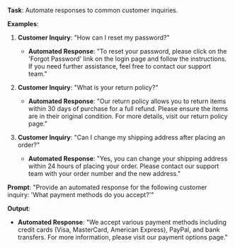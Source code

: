 **Task**: Automate responses to common customer inquiries.

**Examples**:

1. **Customer Inquiry**: "How can I reset my password?"

   - **Automated Response**: "To reset your password, please click on the 'Forgot Password' link on the login page and follow the instructions. If you need further assistance, feel free to contact our support team."

2. **Customer Inquiry**: "What is your return policy?"

   - **Automated Response**: "Our return policy allows you to return items within 30 days of purchase for a full refund. Please ensure the items are in their original condition. For more details, visit our return policy page."

3. **Customer Inquiry**: "Can I change my shipping address after placing an order?"
   - **Automated Response**: "Yes, you can change your shipping address within 24 hours of placing your order. Please contact our support team with your order number and the new address."

**Prompt**: "Provide an automated response for the following customer inquiry: 'What payment methods do you accept?'"

**Output**:

- **Automated Response**: "We accept various payment methods including credit cards (Visa, MasterCard, American Express), PayPal, and bank transfers. For more information, please visit our payment options page."
